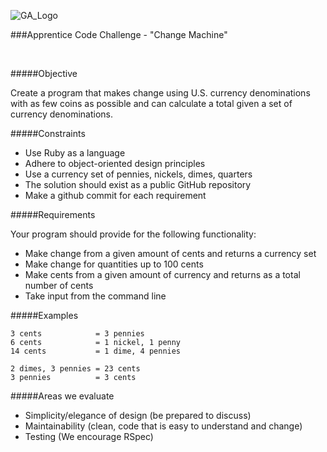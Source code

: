 ![GA_Logo](https://raw.github.com/generalassembly/ga-ruby-on-rails-for-devs/master/images/ga.png)


###Apprentice Code Challenge - "Change Machine"

<br />

#####Objective

Create a program that makes change using U.S. currency denominations with as few coins as possible and can calculate a total given a set of currency denominations.


#####Constraints

- Use Ruby as a language
- Adhere to object-oriented design principles
- Use a currency set of pennies, nickels, dimes, quarters
- The solution should exist as a public GitHub repository
- Make a github commit for each requirement


#####Requirements

Your program should provide for the following functionality:

- Make change from a given amount of cents and returns a currency set
- Make change for quantities up to 100 cents
- Make cents from a given amount of currency and returns as a total number of cents
- Take input from the command line


#####Examples

	3 cents            = 3 pennies
	6 cents            = 1 nickel, 1 penny
	14 cents           = 1 dime, 4 pennies
	
	2 dimes, 3 pennies = 23 cents
	3 pennies          = 3 cents


#####Areas we evaluate

- Simplicity/elegance of design (be prepared to discuss)
- Maintainability (clean, code that is easy to understand and change)
- Testing (We encourage RSpec)




